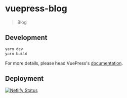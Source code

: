 # vuepress-blog

> Blog

## Development

```bash
yarn dev
yarn build
```

For more details, please head VuePress's [documentation](https://v1.vuepress.vuejs.org/).

## Deployment
[![Netlify Status](https://api.netlify.com/api/v1/badges/0f6431d0-9f18-4f9f-a5be-4044757e6148/deploy-status)](https://app.netlify.com/sites/weilincheng/deploys)